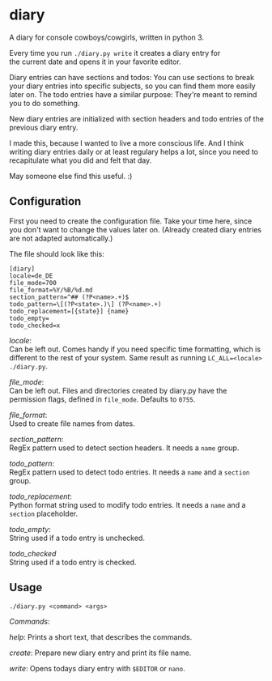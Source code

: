 diary
=====

A diary for console cowboys/cowgirls, written in python 3.

Every time you run `./diary.py write` it creates a diary entry for  
the current date and opens it in your favorite editor.

Diary entries can have sections and todos:
You can use sections to break your diary entries into specific subjects,
so you can find them more easily later on.
The todo entries have a similar purpose:
They're meant to remind you to do something.

New diary entries are initialized with section headers
and todo entries of the previous diary entry.

I made this, because I wanted to live a more conscious life.
And I think writing diary entries daily or at least regulary helps a lot,
since you need to recapitulate what you did and felt that day.

May someone else find this useful. :)


## Configuration

First you need to create the configuration file.
Take your time here, since you don't want to change the values later on.
(Already created diary entries are not adapted automatically.)

The file should look like this:

    [diary]
    locale=de_DE
    file_mode=700
    file_format=%Y/%B/%d.md
    section_pattern=^## (?P<name>.+)$
    todo_pattern=\[(?P<state>.)\] (?P<name>.+)
    todo_replacement=[{state}] {name}
    todo_empty= 
    todo_checked=x

*locale*:  
Can be left out.
Comes handy if you need specific time formatting,
which is different to the rest of your system.
Same result as running `LC_ALL=<locale> ./diary.py`.

*file_mode*:  
Can be left out.
Files and directories created by diary.py have the permission flags,
defined in `file_mode`. Defaults to `0755`.

*file_format*:  
Used to create file names from dates.

*section_pattern*:  
RegEx pattern used to detect section headers.
It needs a `name` group.

*todo_pattern*:  
RegEx pattern used to detect todo entries.
It needs a `name` and a `section` group.

*todo_replacement*:  
Python format string used to modify todo entries.
It needs a `name` and a `section` placeholder.

*todo_empty*:  
String used if a todo entry is unchecked.

*todo_checked*  
String used if a todo entry is checked.


## Usage

`./diary.py <command> <args>`

*Commands:*

*help*: Prints a short text, that describes the commands.

*create*: Prepare new diary entry and print its file name.

*write*: Opens todays diary entry with `$EDITOR` or `nano`.
